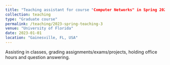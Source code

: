 ```yaml
---
title: "Teaching assistant for course "Computer Networks" in Spring 2023"
collection: teaching
type: "Graduate course"
permalink: /teaching/2023-spring-teaching-3
venue: "University of Florida"
date: 2023-01-01
location: "Gainesville, FL, USA"
---
```


Assisting in classes, grading assignments/exams/projects, holding office hours and question answering.
